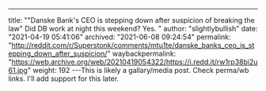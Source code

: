 ---
title: "\"Danske Bank's CEO is stepping down after suspicion of breaking the law\" Did DB work at night this weekend? Yes. "
author: "slightlybullish"
date: "2021-04-19 05:41:06"
archived: "2021-06-08 09:24:54"
permalink: "http://reddit.com/r/Superstonk/comments/mtu1te/danske_banks_ceo_is_stepping_down_after_suspicion/"
waybackpermalink: "https://web.archive.org/web/20210419054322/https://i.redd.it/rw1rp38bi2u61.jpg"
weight: 192
---This is likely a gallary/media post. Check perma/wb links. I'll add support for this later.